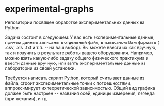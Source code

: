 # experimental-graphs
Репозиторий посвящён обработке экспериментальных данных на Python

Задача состоит в следующем:
У вас есть экспериментальные данные, причем данные записаны в отдельный файл,
в известном Вам формате ( .csv, .xls, .txt и т.п.
-- на ваш выбор). Вы можете ввести их как вручную, так и получить в результате работы вашего оборудования.
Например, можно взять какую-либо задачу общего физического практикума и ввести данные вручную, 
или взять экспериментальные данные из лаборатории из своей установки.

Требуется написать скрипт Python, который считывает данные из файла, строит экспериментальные точки с
погрешностями, аппроксимирует их теоретической зависимостью. Общий вид графика должен быть настроен
-- названия осей, единицы измерения, легенда (при желании), и тд. 
